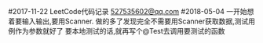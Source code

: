 #2017-11-22
	LeetCode代码记录
	527535602@qq.com
#2018-05-04
	一开始想着要输入输出,要用Scanner.
	做的多了发现完全不需要用Scanner获取数据,测试用例作为参数就好了
	要本地测试的话,就再写个@Test去调用要测试的函数
